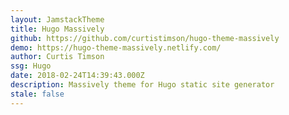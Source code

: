 ```yaml
---
layout: JamstackTheme
title: Hugo Massively
github: https://github.com/curtistimson/hugo-theme-massively
demo: https://hugo-theme-massively.netlify.com/
author: Curtis Timson
ssg: Hugo
date: 2018-02-24T14:39:43.000Z
description: Massively theme for Hugo static site generator
stale: false
---
```

